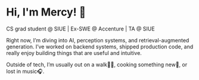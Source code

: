 # Hi, I'm Mercy! 👋

CS grad student @ SIUE | Ex-SWE @ Accenture | TA @ SIUE

Right now, I’m diving into AI, perception systems, and retrieval-augmented generation. I’ve worked on backend systems, shipped production code, and really enjoy building things that are useful and intuitive.

Outside of tech, I’m usually out on a walk🚶‍♀️, cooking something new🍜, or lost in music🎧.


<!--
**RuTh-git/RuTh-git** is a ✨ _special_ ✨ repository because its `README.md` (this file) appears on your GitHub profile.

Here are some ideas to get you started:

- 🔭 I’m currently working on ...
- 🌱 I’m currently learning ...
- 👯 I’m looking to collaborate on ...
- 🤔 I’m looking for help with ...
- 💬 Ask me about ...
- 📫 How to reach me: ...
- 😄 Pronouns: ...
- ⚡ Fun fact: ...
-->
